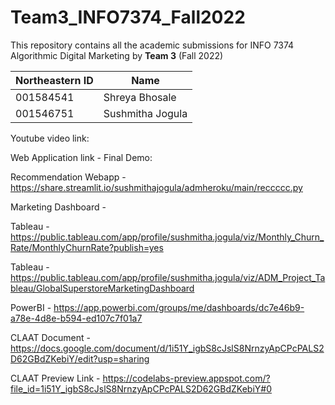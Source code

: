 # Team3_INFO7374_Fall2022

This repository contains all the academic submissions for INFO 7374 Algorithmic Digital Marketing by **Team 3** (Fall 2022) 


| Northeastern ID | Name
| --- | --- 
|001584541 | Shreya Bhosale
|001546751 | Sushmitha Jogula 


Youtube video link:

Web Application link - Final Demo: 

Recommendation Webapp - https://share.streamlit.io/sushmithajogula/admheroku/main/reccccc.py

Marketing Dashboard -

Tableau -  https://public.tableau.com/app/profile/sushmitha.jogula/viz/Monthly_Churn_Rate/MonthlyChurnRate?publish=yes

Tableau - https://public.tableau.com/app/profile/sushmitha.jogula/viz/ADM_Project_Tableau/GlobalSuperstoreMarketingDashboard

PowerBI - https://app.powerbi.com/groups/me/dashboards/dc7e46b9-a78e-4d8e-b594-ed107c7f01a7

CLAAT Document - https://docs.google.com/document/d/1i51Y_igbS8cJslS8NrnzyApCPcPALS2D62GBdZKebiY/edit?usp=sharing

CLAAT Preview Link - https://codelabs-preview.appspot.com/?file_id=1i51Y_igbS8cJslS8NrnzyApCPcPALS2D62GBdZKebiY#0
